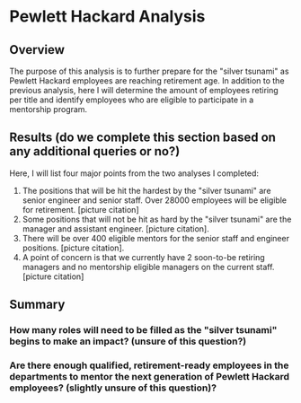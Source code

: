 # Pewlett Hackard Analysis

## Overview

The purpose of this analysis is to further prepare for the "silver tsunami" as Pewlett Hackard employees are reaching retirement age. In addition to the previous analysis, here I will determine the amount of employees retiring per title and identify employees who are eligible to participate in a mentorship program.

## Results (do we complete this section based on any additional queries or no?)

Here, I will list four major points from the two analyses I completed:
1. The positions that will be hit the hardest by the "silver tsunami" are senior engineer and senior staff. Over 28000 employees will be eligible for retirement. [picture citation] 
2. Some positions that will not be hit as hard by the "silver tsunami" are the manager and assistant engineer. [picture citation].
3. There will be over 400 eligible mentors for the senior staff and engineer positions. [picture citation].
4. A point of concern is that we currently have 2 soon-to-be retiring managers and no mentorship eligible managers on the current staff. [picture citation] 


## Summary 
### How many roles will need to be filled as the "silver tsunami" begins to make an impact? (unsure of this question?)

### Are there enough qualified, retirement-ready employees in the departments to mentor the next generation of Pewlett Hackard employees? (slightly unsure of this question)?

